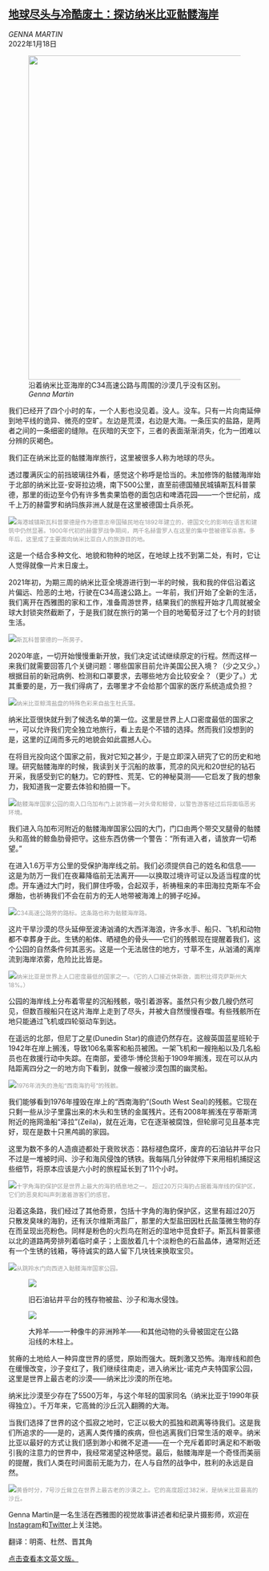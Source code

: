 <!--1642500422000-->
[地球尽头与冷酷废土：探访纳米比亚骷髅海岸](https://cn.nytimes.com/travel/20220118/namibia-skeleton-coast-road-trip/)
------

<address>GENNA MARTIN</address><time pudate="2022-01-18 06:00:53" datetime="2022-01-18 06:00:53">2022年1月18日</time><figure><img src="https://images.weserv.nl/?url=static01.nyt.com/images/2022/01/10/travel/17travel-namibia-promo/10Namibia-combo-master1050.jpg" width="1050" height="648"><figcaption>沿着纳米比亚海岸的C34高速公路与周围的沙漠几乎没有区别。 <cite>Genna Martin</cite></figcaption></figure><section><p>我们已经开了四个小时的车，一个人影也没见着。没人。没车。只有一片向南延伸到地平线的诡异、微亮的空旷。左边是荒漠，右边是大海。一条压实的盐路，是两者之间的一条细密的缝隙。在灰暗的天空下，三者的表面渐渐消失，化为一团难以分辨的灰褐色。</p><p>我们正在纳米比亚的骷髅海岸旅行，这里被很多人称为地球的尽头。</p><p>透过覆满灰尘的前挡玻璃往外看，感觉这个称呼是恰当的。未加修饰的骷髅海岸始于北部的纳米比亚-安哥拉边境，南下500公里，直至前德国殖民城镇斯瓦科普蒙德，那里的街边至今仍有许多售卖果馅卷的面包店和啤酒花园——一个世纪前，成千上万的赫雷罗和纳玛族非洲人就是在这里被德国士兵杀死。</p><p><img src="https://images.weserv.nl/?url=static01.nyt.com/images/2022/01/17/travel/17travel-namibia5/merlin_200006382_b37fd322-5acb-4282-b607-66a262bed28b-master1050.jpg"><small style="color: #999;">海港城镇斯瓦科普蒙德是作为德意志帝国殖民地在1892年建立的，德国文化的影响在语言和建筑中仍然显著。1900年代初的赫雷罗战争期间，两千名赫雷罗人在这里的集中营被德军杀害。多年后，这里成了主要面向纳米比亚白人的旅游目的地。</small></p><p>这是一个结合多种文化、地貌和物种的地区，在地球上找不到第二处，有时，它让人觉得就像一片末日废土。</p><p>2021年初，为期三周的纳米比亚全境游进行到一半的时候，我和我的伴侣沿着这片偏远、险恶的土地，行驶在C34高速公路上。一年前，我们开始了全新的生活，我们离开在西雅图的家和工作，准备周游世界，结果我们的旅程开始才几周就被全球大封锁突然截断了，于是我们就在旅行的第一个目的地葡萄牙过了七个月的封锁生活。</p><p><img src="https://images.weserv.nl/?url=static01.nyt.com/images/2022/01/17/travel/17travel-namibia9/merlin_200006217_4e703dd2-af41-4650-ac03-215bb878ed35-master1050.jpg"><small style="color: #999;">斯瓦科普蒙德的一所房子。</small></p><p>2020年底，一切开始慢慢重新开放，我们决定试试继续原定的行程。然而这样一来我们就需要回答几个关键问题：哪些国家目前允许美国公民入境？（少之又少。）根据目前的新冠病例、检测和口罩要求，去哪些地方会比较安全？（更少了。）尤其重要的是，万一我们得病了，去哪里才不会给那个国家的医疗系统造成负担？</p><p><img src="https://images.weserv.nl/?url=static01.nyt.com/images/2022/01/17/travel/17travel-namibia6/merlin_200006400_cc3ed430-e03a-48d8-85a6-aab301259331-master1050.jpg"><small style="color: #999;">纳米比亚鲸湾盐盘的特殊色彩来自盐生杜氏藻。</small></p><p>纳米比亚很快就升到了候选名单的第一位。这里是世界上人口密度最低的国家之一，可以允许我们完全独立地旅行，看上去是个不错的选择。然而我们没想到的是，这里的辽阔而多元的地貌会如此震撼人心。</p><p>在将目光投向这个国家之前，我对它知之甚少，于是立即深入研究了它的历史和地理。研究骷髅海岸的时候，我读到关于沉船的故事，荒凉的风光和20世纪的钻石开采，我感受到它的魅力。它的野性、荒芜、它的神秘莫测——它启发了我的想象力，我知道我一定要去体验和拍摄一下。</p><p><img src="https://images.weserv.nl/?url=static01.nyt.com/images/2022/01/17/travel/17travel-namibia2/merlin_200005653_415ac577-1eee-497d-89c0-0b1cf70ca0fe-master1050.jpg"><small style="color: #999;">骷髅海岸国家公园的南入口乌加布门上装饰着一对头骨和鲸骨，以警告游客经过后将面临恶劣环境。</small></p><p>我们进入乌加布河附近的骷髅海岸国家公园的大门，门口由两个带交叉腿骨的骷髅头和高耸的鲸鱼肋骨把守。这些东西仿佛一个警告：“所有进入者，请放弃一切希望。”</p><p>在进入1.6万平方公里的受保护海岸线之前。我们必须提供自己的姓名和信息——这是为防万一我们在夜幕降临前无法离开——以换取过境许可证以及适当程度的忧虑。开车通过大门时，我们屏住呼吸，合起双手，祈祷租来的丰田海拉克斯车不会爆胎，也祈祷我们不会在前方的无人地带被海滩上的狮子吃掉。</p><p><img src="https://images.weserv.nl/?url=static01.nyt.com/images/2022/01/17/travel/17travel-namibia10/merlin_200005434_371bc9ae-eb15-41bd-a608-52004c42827b-master1050.jpg"><small style="color: #999;">C34高速公路旁的路标。这条路也称为骷髅海岸路。</small></p><p>这片干旱沙漠的尽头延伸至波涛汹涌的大西洋海浪，许多水手、船只、飞机和动物都不幸葬身于此。生锈的船体、晒褪色的骨头——它们的残骸现在提醒着我们，这个公园的自然条件何其恶劣。这是一个无法居住的地方，寸草不生，从汹涌的离岸流到海岸浓雾，危险比比皆是。</p><p><img src="https://images.weserv.nl/?url=static01.nyt.com/images/2022/01/17/travel/17travel-namibia8/merlin_200005821_cd132414-6c38-4f2b-a4e4-2d436ef7aba8-master1050.jpg"><small style="color: #999;">纳米比亚是世界上人口密度最低的国家之一。（它的人口接近休斯敦，面积比得克萨斯州大18%。）</small></p><p>公园的海岸线上分布着零星的沉船残骸，吸引着游客。虽然只有少数几艘仍然可见，但数百艘船只在这片海岸上走到了尽头，并被大自然慢慢吞噬。有些残骸所在地只能通过飞机或四轮驱动车到达。</p><p>在遥远的北部，但尼丁之星(Dunedin Star)的痕迹仍然存在。这艘英国蓝星班轮于1942年在岸上搁浅，导致106名乘客和船员被困。一架飞机和一艘拖船以及几名船员也在救援行动中失踪。在南部，爱德华·博伦货船于1909年搁浅，现在可以从内陆距离四分之一的地方向下看到，就像一艘被沙漠包围的幽灵船。</p><p><img src="https://images.weserv.nl/?url=static01.nyt.com/images/2022/01/17/travel/17travel-namibia11/merlin_200005659_8bd2126f-b419-4c64-98c4-3343f3387b09-master1050.jpg"><small style="color: #999;">1976年消失的渔船“西南海豹号”的残骸。</small></p><p>我们能够看到1976年撞毁在岸上的“西南海豹”(South West Seal)的残骸。它现在只剩一些从沙子里露出来的木头和生锈的金属残片。还有2008年搁浅在亨蒂斯湾附近的拖网渔船“泽拉”(Zeila)，就在近海，它在逐渐被腐蚀，但轮廓可见且基本完好，现在是数十只黑鸬鹚的家园。</p><p>这里为数不多的人造痕迹都处于衰败状态：路标褪色腐坏，废弃的石油钻井平台只不过是一堆被时间、沙子和海风侵蚀的锈铁。我每隔几分钟就停下来用相机捕捉这些细节，将原本应该是六小时的旅程延长到了11个小时。</p><p><img src="https://images.weserv.nl/?url=static01.nyt.com/images/2022/01/17/travel/17travel-namibia1/merlin_200005983_a230c8a6-45cd-4a83-af4c-65ce53993b35-master1050.jpg"><small style="color: #999;">十字角海豹保护区是世界上最大的海豹栖息地之一。 超过20万只海豹占据着海岸线的保护区，它们的恶臭和叫声刺激着游客们的感官。</small></p><p>沿着这条路，我们经过了其他奇景，包括十字角的海豹保护区，这里有超过20万只散发臭味的海豹，还有沃尔维斯湾盐厂，那里的大型盐田因杜氏盐藻微生物的存在而呈现出亮粉色。同样是粉色的火烈鸟在附近的湿地中觅食虾子。斯瓦科普蒙德以北的道路两旁排列着临时桌子；上面放着几十个淡粉色的石盐晶体，通常附近还有一个生锈的钱箱，等待诚实的路人留下几块钱来换取宝贝。</p><p><img src="https://images.weserv.nl/?url=static01.nyt.com/images/2022/01/17/travel/17travel-namibia4/merlin_200005428_442d46bf-50e7-452b-ac24-39d940895e98-master1050.jpg"><small style="color: #999;">从跳羚水门向西进入骷髅海岸国家公园。</small></p><p><figure><img src="https://images.weserv.nl/?url=static01.nyt.com/images/2022/01/17/travel/17travel-namibia12/merlin_200005590_5af18e78-219f-4b03-963e-53c55fe1e759-jumbo.jpg"></p><figcaption>旧石油钻井平台的残存物被盐、沙子和海水侵蚀。 <cite></cite></figcaption></figure><p><figure><img src="https://images.weserv.nl/?url=static01.nyt.com/images/2022/01/17/travel/17travel-namibia13/merlin_200005830_a1c559a2-2149-47d0-bdcc-1b0099508821-jumbo.jpg"></p><figcaption>大羚羊——一种像牛的非洲羚羊——和其他动物的头骨被固定在公路沿线的木柱上。 <cite></cite></figcaption></figure><p>贫瘠的土地给人一种异度世界的感觉，原始而强大。既刺激又恐怖。海岸线和颜色在缓慢改变，沙子变红了，我们继续往南走，进入纳米比-诺克卢夫特国家公园，这里是世界上最古老的沙漠——纳米比沙漠的所在地。</p><p>纳米比沙漠至少存在了5500万年，与这个年轻的国家同名（纳米比亚于1990年获得独立）。千万年来，它高耸的沙丘沉入翻腾的大海。</p><p>当我们选择了世界的这个孤寂之地时，它正以极大的孤独和疏离等待我们。这是我们所追求的——是的，逃离人类传播的疾病，但也逃离我们日常生活的艰辛。纳米比亚以最好的方式让我们感到渺小和微不足道——在一个充斥着即时满足和不断吸引我的注意力的世界中，我经常渴望这种感觉。最后，骷髅海岸是一个奇怪而美丽的提醒，我们人类在时间面前无能为力，在人与自然的战争中，胜利的永远是自然。</p><p><img src="https://images.weserv.nl/?url=static01.nyt.com/images/2022/01/17/travel/17travel-namibia7/merlin_200006301_47627bfa-1f41-4fa7-9b21-4c0dc85b737b-master1050.jpg"><small style="color: #999;">黄昏时分，7号沙丘耸立在世界上最古老的沙漠之上。它的高度超过382米，是纳米比亚最高的沙丘。</small></p></section><footer><p>Genna Martin是一名生活在西雅图的视觉故事讲述者和纪录片摄影师，欢迎在<a rel="nofollow" target="_blank" href="https://www.instagram.com/gmartphoto/">Instagram</a>和<a rel="nofollow" target="_blank" href="https://twitter.com/photogenna">Twitter</a>上关注她。</p><p>翻译：明斋、杜然、晋其角</p><p><a rel="nofollow" target="_blank" href="https://www.nytimes.com/2022/01/17/travel/namibia-skeleton-coast-road-trip.html">点击查看本文英文版。</a></p></footer>

